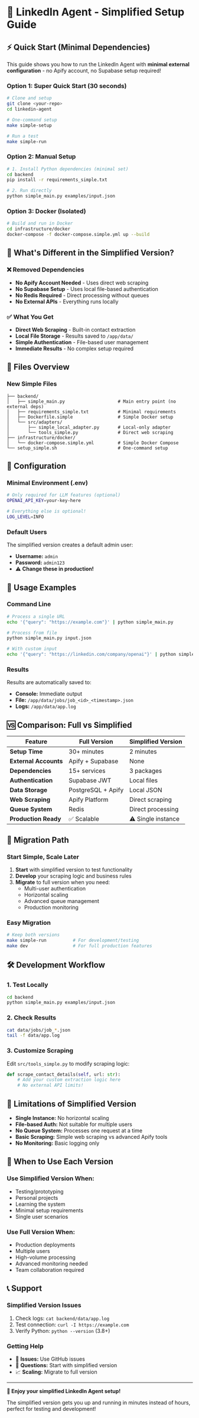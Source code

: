 # 🚀 LinkedIn Agent - Simplified Setup Guide

## ⚡ Quick Start (Minimal Dependencies)

This guide shows you how to run the LinkedIn Agent with **minimal external configuration** - no Apify account, no Supabase setup required!

### Option 1: Super Quick Start (30 seconds)

```bash
# Clone and setup
git clone <your-repo>
cd linkedin-agent

# One-command setup
make simple-setup

# Run a test
make simple-run
```

### Option 2: Manual Setup

```bash
# 1. Install Python dependencies (minimal set)
cd backend
pip install -r requirements_simple.txt

# 2. Run directly
python simple_main.py examples/input.json
```

### Option 3: Docker (Isolated)

```bash
# Build and run in Docker
cd infrastructure/docker
docker-compose -f docker-compose.simple.yml up --build
```

## 🎯 What's Different in the Simplified Version?

### ❌ Removed Dependencies
- **No Apify Account Needed** - Uses direct web scraping
- **No Supabase Setup** - Uses local file-based authentication  
- **No Redis Required** - Direct processing without queues
- **No External APIs** - Everything runs locally

### ✅ What You Get
- **Direct Web Scraping** - Built-in contact extraction
- **Local File Storage** - Results saved to `/app/data/`
- **Simple Authentication** - File-based user management
- **Immediate Results** - No complex setup required

## 📁 Files Overview

### New Simple Files
```
├── backend/
│   ├── simple_main.py                    # Main entry point (no external deps)
│   ├── requirements_simple.txt           # Minimal requirements
│   ├── Dockerfile.simple                 # Simple Docker setup
│   └── src/adapters/
│       ├── simple_local_adapter.py       # Local-only adapter
│       └── tools_simple.py               # Direct web scraping
├── infrastructure/docker/
│   └── docker-compose.simple.yml         # Simple Docker Compose
└── setup_simple.sh                       # One-command setup
```

## 🔧 Configuration

### Minimal Environment (.env)
```bash
# Only required for LLM features (optional)
OPENAI_API_KEY=your-key-here

# Everything else is optional!
LOG_LEVEL=INFO
```

### Default Users
The simplified version creates a default admin user:
- **Username:** `admin`
- **Password:** `admin123`
- ⚠️ **Change these in production!**

## 🚀 Usage Examples

### Command Line
```bash
# Process a single URL
echo '{"query": "https://example.com"}' | python simple_main.py

# Process from file  
python simple_main.py input.json

# With custom input
echo '{"query": "https://linkedin.com/company/openai"}' | python simple_main.py
```

### Results
Results are automatically saved to:
- **Console:** Immediate output
- **File:** `/app/data/jobs/job_<id>_<timestamp>.json`
- **Logs:** `/app/data/app.log`

## 🆚 Comparison: Full vs Simplified

| Feature | Full Version | Simplified Version |
|---------|-------------|-------------------|
| **Setup Time** | 30+ minutes | 2 minutes |
| **External Accounts** | Apify + Supabase | None |
| **Dependencies** | 15+ services | 3 packages |
| **Authentication** | Supabase JWT | Local files |
| **Data Storage** | PostgreSQL + Apify | Local JSON |
| **Web Scraping** | Apify Platform | Direct scraping |
| **Queue System** | Redis | Direct processing |
| **Production Ready** | ✅ Scalable | ⚠️ Single instance |

## 🔄 Migration Path

### Start Simple, Scale Later

1. **Start** with simplified version to test functionality
2. **Develop** your scraping logic and business rules
3. **Migrate** to full version when you need:
   - Multi-user authentication
   - Horizontal scaling
   - Advanced queue management
   - Production monitoring

### Easy Migration
```bash
# Keep both versions
make simple-run          # For development/testing
make dev                 # For full production features
```

## 🛠️ Development Workflow

### 1. Test Locally
```bash
cd backend
python simple_main.py examples/input.json
```

### 2. Check Results
```bash
cat data/jobs/job_*.json
tail -f data/app.log
```

### 3. Customize Scraping
Edit `src/tools_simple.py` to modify scraping logic:

```python
def scrape_contact_details(self, url: str):
    # Add your custom extraction logic here
    # No external API limits!
```

## 🚨 Limitations of Simplified Version

- **Single Instance:** No horizontal scaling
- **File-based Auth:** Not suitable for multiple users
- **No Queue System:** Processes one request at a time
- **Basic Scraping:** Simple web scraping vs advanced Apify tools
- **No Monitoring:** Basic logging only

## 🎯 When to Use Each Version

### Use Simplified Version When:
- Testing/prototyping
- Personal projects
- Learning the system
- Minimal setup requirements
- Single user scenarios

### Use Full Version When:
- Production deployments
- Multiple users
- High-volume processing
- Advanced monitoring needed
- Team collaboration required

## 📞 Support

### Simplified Version Issues
1. Check logs: `cat backend/data/app.log`
2. Test connection: `curl -I https://example.com`
3. Verify Python: `python --version` (3.8+)

### Getting Help
- 🐛 **Issues:** Use GitHub issues
- 💬 **Questions:** Start with simplified version
- 📈 **Scaling:** Migrate to full version

---

**🎉 Enjoy your simplified LinkedIn Agent setup!**

The simplified version gets you up and running in minutes instead of hours, perfect for testing and development!
